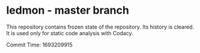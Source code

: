 # ledmon - master branch

This repository contains frozen state of the repository.
Its history is cleared. It is used only for static code
analysis with Codacy.

Commit Time: 1693209915